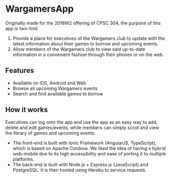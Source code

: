# WargamersApp
Originally made for the 2018W2 offering of CPSC 304, the purpose of this app is two-fold:

1. Provide a place for executives of the Wargamers club to update with the latest information about their games to borrow and upcoming events.
2. Allow members of the Wargamers club to view said up-to-date information in a convenient fashion through their phones or on the web.

## Features

* Available on iOS, Android and Web
* Browse all upcoming Wargamers events
* Search and find available games to borrow

## How it works

Executives can log onto the app and use the app as an easy way to add, delete and edit games/events, while members can simply scroll and view the library of games and upcoming events.

* The front-end is built with Ionic Framework (AngularJS, TypeScript), which is based on Apache Cordova. We liked the idea of having a hybrid web-mobile due to its high accessibility and ease of porting it to multiple platforms.
* The back-end is built with Node.js + Express.js (JavaScript) and PostgreSQL. It is then hosted using Heroku to service requests.
